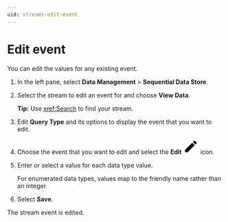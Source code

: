 ```yaml
---
uid: streams-edit-event
---
```


# Edit event

You can edit the values for any existing event.

1. In the left pane, select **Data Management** > **Sequential Data Store**.

1. Select the stream to edit an event for and choose **View Data**.

    **Tip:** Use <xref:Search> to find your stream.

1. Edit **Query Type** and its options to display the event that you want to edit.

1. Choose the event that you want to edit and select the **Edit** ![edit](../../../_icons/default/pencil.svg) icon.

1. Enter or select a value for each data type value.

    For enumerated data types, values map to the friendly name rather than an integer.

1. Select **Save**.

The stream event is edited.
